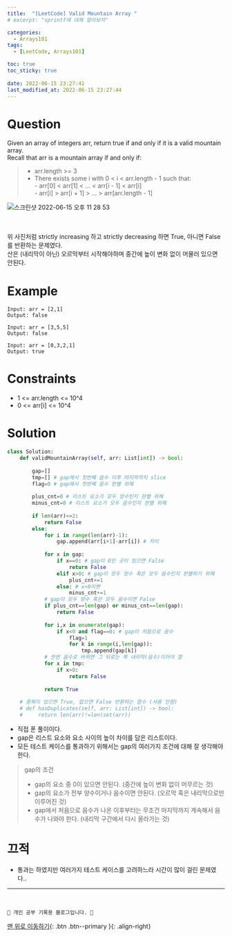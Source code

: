 ```yaml
---
title:  "[LeetCode] Valid Mountain Array "
# excerpt: "sprintf에 대해 알아보자"

categories:
  - Arrays101
tags:
  - [LeetCode, Arrays101]

toc: true
toc_sticky: true
 
date: 2022-06-15 23:27:41
last_modified_at: 2022-06-15 23:27:44
---
```


# Question
Given an array of integers arr, return true if and only if it is a valid mountain array.<br>
Recall that arr is a mountain array if and only if:<br>
> - arr.length >= 3<br>
> - There exists some i with 0 < i < arr.length - 1 such that:<br>- arr[0] < arr[1] < ... < arr[i - 1] < arr[i]<br>- arr[i] > arr[i + 1] > ... > arr[arr.length - 1]

![스크린샷 2022-06-15 오후 11 28 53](https://user-images.githubusercontent.com/59405576/173852520-1672f534-56c6-481e-9bf2-a9123c713b22.png)

<br><br>
위 사진처럼 strictly increasing 하고 strictly decreasing 하면 True, 아니면 False를 반환하는 문제였다.<br>
산은 (내리막이 아닌) 오르막부터 시작해야하며 중간에 높이 변화 없이 머물러 있으면 안된다.

# Example
```
Input: arr = [2,1]
Output: false
```
```
Input: arr = [3,5,5]
Output: false
```
```
Input: arr = [0,3,2,1]
Output: true
```

# Constraints
- 1 <= arr.length <= 10^4
- 0 <= arr[i] <= 10^4

# Solution
```py   
class Solution:
    def validMountainArray(self, arr: List[int]) -> bool:
        
        gap=[]
        tmp=[] # gap에서 첫번째 음수 이후 마지막까지 slice
        flag=0 # gap에서 첫번째 음수 판별 위해
        
        plus_cnt=0 # 리스트 요소가 모두 양수인지 판별 위해
        minus_cnt=0 # 리스트 요소가 모두 음수인지 판별 위해
        
        if len(arr)<=2:
            return False
        else:
            for i in range(len(arr)-1):
                gap.append(arr[i+1]-arr[i]) # 차이
           
            for x in gap:
                if x==0: # gap이 0인 곳이 있으면 False
                    return False
                elif x>0: # gap이 모두 양수 혹은 모두 음수인지 판별하기 위해
                    plus_cnt+=1
                else: # x<0이면
                    minus_cnt+=1
            # gap이 모두 양수 혹은 모두 음수이면 False
            if plus_cnt==len(gap) or minus_cnt==len(gap):
                return False
            
            for i,x in enumerate(gap):
                if x<0 and flag==0: # gap이 처음으로 음수
                    flag=1
                    for k in range(i,len(gap)):
                        tmp.append(gap[k])
            # 한번 음수로 바뀌면 그 뒤로는 쭉 내리막(음수)이어야 함
            for x in tmp:
                if x>0:
                    return False
                
            return True
        
    # 중복이 있으면 True, 없으면 False 반환하는 함수 (사용 안함)
    # def hasDuplicates(self, arr: List[int]) -> bool:
    #     return len(arr)!=len(set(arr)) 
```
- 직접 푼 풀이이다.
- gap은 리스트 요소와 요소 사이의 높이 차이를 담은 리스트이다.
- 모든 테스트 케이스를 통과하기 위해서는 gap의 여러가지 조건에 대해 잘 생각해야한다.
> gap의 조건
> - gap의 요소 중 0이 있으면 안된다. (중간에 높이 변화 없이 머무르는 것)
> - gap의 요소가 전부 양수이거나 음수이면 안된다. (오르막 혹은 내리막으로만 이루어진 것)
> - gap에서 처음으로 음수가 나온 이후부터는 무조건 마지막까지 계속해서 음수가 나와야 한다. (내리막 구간에서 다시 올라가는 것)

# 끄적
- 통과는 하였지만 여러가지 테스트 케이스를 고려하느라 시간이 많이 걸린 문제였다..

***
<br>

    💛 개인 공부 기록용 블로그입니다. 👻

[맨 위로 이동하기](#){: .btn .btn--primary }{: .align-right}